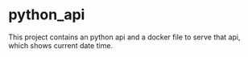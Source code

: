 # python_api
This project contains an python api and a docker file to serve that api, which shows current date time.
